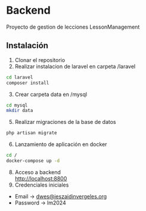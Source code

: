 # Backend
Proyecto de gestion de lecciones LessonManagement

## Instalación
1. Clonar el repositorio
2. Realizar instalacion de laravel en carpeta /laravel
```bash
cd laravel
composer install
```
3. Crear carpeta data en /mysql
```bash
cd mysql
mkdir data
```
5. Realizar migraciones de la base de datos
```bash
php artisan migrate
```
6. Lanzamiento de aplicación en docker
```bash
cd /
docker-compose up -d
```
8. Acceso a backend <br>
<a href="http://localhost:8800" target="_blank">http://localhost:8800</a><br>
9. Credenciales iniciales
  - Email -> dwes@ieszaidinvergeles.org
  - Password -> lm2024
